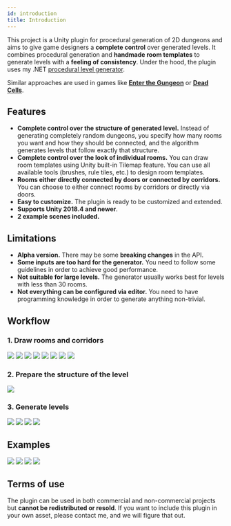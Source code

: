 ```yaml
---
id: introduction
title: Introduction
---
```


This project is a Unity plugin for procedural generation of 2D dungeons and aims to give game designers a **complete control** over generated levels. It combines procedural generation and **handmade room templates** to generate levels with a **feeling of consistency**. Under the hood, the plugin uses my .NET [procedural level generator](https://github.com/OndrejNepozitek/ProceduralLevelGenerator).

Similar approaches are used in games like [**Enter the Gungeon**](https://www.boristhebrave.com/2019/07/28/dungeon-generation-in-enter-the-gungeon/) or [**Dead Cells**](https://www.indiedb.com/games/dead-cells/news/the-level-design-of-a-procedurally-generated-metroidvania).

## Features

- **Complete control over the structure of generated level.** Instead of generating completely random dungeons, you specify how many rooms you want and how they should be connected, and the algorithm generates levels that follow exactly that structure.
- **Complete control over the look of individual rooms.** You can draw room templates using Unity built-in Tilemap feature. You can use all available tools (brushes, rule tiles, etc.) to design room templates.
- **Rooms either directly connected by doors or connected by corridors.** You can choose to either connect rooms by corridors or directly via doors.
- **Easy to customize.** The plugin is ready to be customized and extended.
- **Supports Unity 2018.4 and newer**.
- **2 example scenes included.**

## Limitations
- **Alpha version.** There may be some **breaking changes** in the API.
- **Some inputs are too hard for the generator.** You need to follow some guidelines in order to achieve good performance.
- **Not suitable for large levels.** The generator usually works best for levels with less than 30 rooms.
- **Not everything can be configured via editor.** You need to have programming knowledge in order to generate anything non-trivial.

## Workflow 

### 1. Draw rooms and corridors

<Gallery cols={4}>
    <Image src="2d/examples/example1/room1.png" />
    <Image src="2d/examples/example1/room2.png" />
    <Image src="2d/examples/example1/intro_spawn.png" />
    <Image src="2d/examples/example1/intro_boss.png" />
    <Image src="2d/examples/example1/intro_corridor_horizontal.png" />
    <Image src="2d/examples/example1/intro_corridor_vertical.png" />
    <Image src="2d/examples/example1/corridor_horizontal2.png" />
    <Image src="2d/examples/example1/corridor_vertical2.png" />
</Gallery>

### 2. Prepare the structure of the level

<Image src="2d/examples/example1/level_graph2.png" height={500} />

### 3. Generate levels

<Gallery cols={4}>
    <Image src="2d/examples/example1/result_reallife2.png" />
    <Image src="2d/examples/example1/result_reallife3.png" />
    <Image src="2d/examples/example1/result_reallife4.png" />
    <Image src="2d/examples/example1/result_reallife5.png" />
</Gallery>

## Examples

<Gallery>
    <Image src="2d/examples/example1/result_reallife2.png" caption="Example 1" />
    <Image src="2d/examples/example1/result_reallife1.png" caption="Example 1" />
    <Image src="2d/examples/example2/result1.png" caption="Example 2" />
    <Image src="2d/examples/example2/result_reallife1.png" caption="Example 2" />
</Gallery>

## Terms of use

The plugin can be used in both commercial and non-commercial projects but **cannot be redistributed or resold**. If you want to include this plugin in your own asset, please contact me, and we will figure that out.